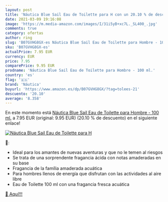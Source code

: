 ```yaml
---
layout: post
title: 'Náutica Blue Sail Eau de Toilette para H con un 20.10 % de descuento'
date: 2021-03-09 19:16:08
image: 'https://m.media-amazon.com/images/I/31i5yB+xc7L._SL400_.jpg'
comments: true
category: ofertas
author: ring
slug: 'B07GVHG8GX-es Náutica Blue Sail Eau de Toilette para Hombre - 100 ml.'
sku: 'B07GVHG8GX-es'
actualPrice: 7.95 EUR
currency: EUR
price: 7.95
comparePrice: 9.95 EUR
prodname: 'Náutica Blue Sail Eau de Toilette para Hombre - 100 ml.'
country: 'es'
flag: '🇪🇸'
brand: 'Náutica'
buyurl: 'https://www.amazon.es/dp/B07GVHG8GX/?tag=tolees-21'
descuento: '20.10'
average: '8.358'
---
```


En este momento está [Náutica Blue Sail Eau de Toilette para Hombre - 100 ml.](https://www.amazon.es/dp/B07GVHG8GX/?tag=tolees-21) a 7.95 EUR (original: 9.95 EUR) (20.10 %  de descuento) en el siguiente enlace!

[![Náutica Blue Sail Eau de Toilette para H](https://m.media-amazon.com/images/I/31i5yB+xc7L._SL400_.jpg)](https://www.amazon.es/dp/B07GVHG8GX/?tag=tolees-21)

🔎:

- Ideal para los amantes de nuevas aventuras y que no le temen al riesgos
- Se trata de una sorprendente fragancia ácida con notas amaderadas en su base
- Fragancia de la família amaderada acuática
- Para hombres llenos de energía que disfrutan con las actividades al aire libre
- Eau de Toilette 100 ml con una fragancia fresca acuática

[🛒 Aquí!!!](https://www.amazon.es/dp/B07GVHG8GX/?tag=tolees-21)
